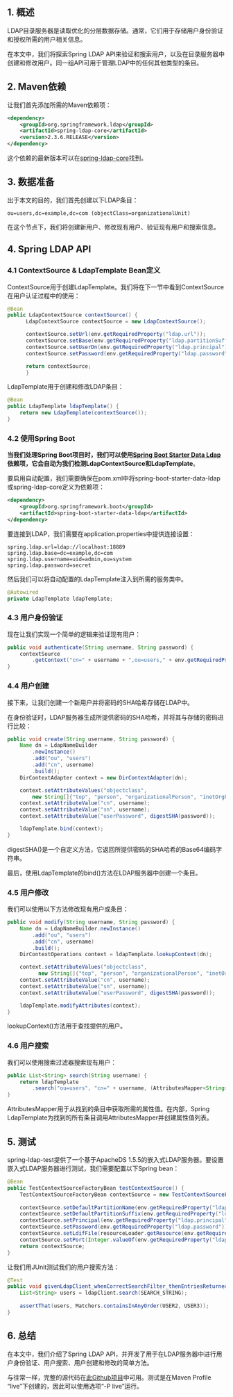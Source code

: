## 1. 概述

LDAP目录服务器是读取优化的分层数据存储。通常，它们用于存储用户身份验证和授权所需的用户相关信息。

在本文中，我们将探索Spring LDAP API来验证和搜索用户，以及在目录服务器中创建和修改用户。同一组API可用于管理LDAP中的任何其他类型的条目。

## 2. Maven依赖

让我们首先添加所需的Maven依赖项：

```xml
<dependency>
    <groupId>org.springframework.ldap</groupId>
    <artifactId>spring-ldap-core</artifactId>
    <version>2.3.6.RELEASE</version>
</dependency>
```

这个依赖的最新版本可以在[spring-ldap-core](https://central.sonatype.com/artifact/org.springframework.ldap/spring-ldap-core/3.0.1)找到。

## 3. 数据准备

出于本文的目的，我们首先创建以下LDAP条目：

```ldif
ou=users,dc=example,dc=com (objectClass=organizationalUnit)
```

在这个节点下，我们将创建新用户、修改现有用户、验证现有用户和搜索信息。

## 4. Spring LDAP API

### 4.1 ContextSource & LdapTemplate Bean定义

ContextSource用于创建LdapTemplate。我们将在下一节中看到ContextSource在用户认证过程中的使用：

```java
@Bean
public LdapContextSource contextSource() {
      LdapContextSource contextSource = new LdapContextSource();

      contextSource.setUrl(env.getRequiredProperty("ldap.url"));
      contextSource.setBase(env.getRequiredProperty("ldap.partitionSuffix"));
      contextSource.setUserDn(env.getRequiredProperty("ldap.principal"));
      contextSource.setPassword(env.getRequiredProperty("ldap.password"));

      return contextSource;
      }
```

LdapTemplate用于创建和修改LDAP条目：

```java
@Bean
public LdapTemplate ldapTemplate() {
    return new LdapTemplate(contextSource());
}
```

### 4.2 使用Spring Boot

**当我们处理Spring Boot项目时，我们可以使用[Spring Boot Starter Data Ldap](https://search.maven.org/search?q=a:spring-boot-starter-data-ldap)依赖项，它会自动为我们检测LdapContextSource和LdapTemplate**。 

要启用自动配置，我们需要确保在pom.xml中将spring-boot-starter-data-ldap或spring-ldap-core定义为依赖项：

```xml
<dependency>
    <groupId>org.springframework.boot</groupId>
    <artifactId>spring-boot-starter-data-ldap</artifactId>
</dependency>
```

要连接到LDAP，我们需要在application.properties中提供连接设置：

```properties
spring.ldap.url=ldap://localhost:18889
spring.ldap.base=dc=example,dc=com
spring.ldap.username=uid=admin,ou=system
spring.ldap.password=secret
```

然后我们可以将自动配置的LdapTemplate注入到所需的服务类中。

```java
@Autowired
private LdapTemplate ldapTemplate;
```

### 4.3 用户身份验证

现在让我们实现一个简单的逻辑来验证现有用户：

```java
public void authenticate(String username, String password) {
    contextSource
        .getContext("cn=" + username + ",ou=users," + env.getRequiredProperty("ldap.partitionSuffix"), password);
}
```

### 4.4 用户创建

接下来，让我们创建一个新用户并将密码的SHA哈希存储在LDAP中。

在身份验证时，LDAP服务器生成所提供密码的SHA哈希，并将其与存储的密码进行比较：

```java
public void create(String username, String password) {
    Name dn = LdapNameBuilder
        .newInstance()
        .add("ou", "users")
        .add("cn", username)
        .build();
    DirContextAdapter context = new DirContextAdapter(dn);

    context.setAttributeValues("objectclass", 
        new String[]{"top", "person", "organizationalPerson", "inetOrgPerson"});
    context.setAttributeValue("cn", username);
    context.setAttributeValue("sn", username);
    context.setAttributeValue("userPassword", digestSHA(password));

    ldapTemplate.bind(context);
}
```

digestSHA()是一个自定义方法，它返回所提供密码的SHA哈希的Base64编码字符串。

最后，使用LdapTemplate的bind()方法在LDAP服务器中创建一个条目。

### 4.5 用户修改

我们可以使用以下方法修改现有用户或条目：

```java
public void modify(String username, String password) {
    Name dn = LdapNameBuilder.newInstance()
        .add("ou", "users")
        .add("cn", username)
        .build();
    DirContextOperations context = ldapTemplate.lookupContext(dn);

    context.setAttributeValues("objectclass", 
          new String[]{"top", "person", "organizationalPerson", "inetOrgPerson"});
    context.setAttributeValue("cn", username);
    context.setAttributeValue("sn", username);
    context.setAttributeValue("userPassword", digestSHA(password));

    ldapTemplate.modifyAttributes(context);
}
```

lookupContext()方法用于查找提供的用户。

### 4.6 用户搜索

我们可以使用搜索过滤器搜索现有用户：

```java
public List<String> search(String username) {
    return ldapTemplate
        .search("ou=users", "cn=" + username, (AttributesMapper<String>) attrs -> (String) attrs.get("cn").get());
}
```

AttributesMapper用于从找到的条目中获取所需的属性值。在内部，Spring LdapTemplate为找到的所有条目调用AttributesMapper并创建属性值列表。

## 5. 测试

spring-ldap-test提供了一个基于ApacheDS 1.5.5的嵌入式LDAP服务器。要设置嵌入式LDAP服务器进行测试，我们需要配置以下Spring bean：

```java
@Bean
public TestContextSourceFactoryBean testContextSource() {
    TestContextSourceFactoryBean contextSource = new TestContextSourceFactoryBean();
    
    contextSource.setDefaultPartitionName(env.getRequiredProperty("ldap.partition"));
    contextSource.setDefaultPartitionSuffix(env.getRequiredProperty("ldap.partitionSuffix"));
    contextSource.setPrincipal(env.getRequiredProperty("ldap.principal"));
    contextSource.setPassword(env.getRequiredProperty("ldap.password"));
    contextSource.setLdifFile(resourceLoader.getResource(env.getRequiredProperty("ldap.ldiffile")));
    contextSource.setPort(Integer.valueOf(env.getRequiredProperty("ldap.port")));
    return contextSource;
}
```

让我们用JUnit测试我们的用户搜索方法：

```java
@Test
public void givenLdapClient_whenCorrectSearchFilter_thenEntriesReturned() {
    List<String> users = ldapClient.search(SEARCH_STRING);
 
    assertThat(users, Matchers.containsInAnyOrder(USER2, USER3));
}
```

## 6. 总结

在本文中，我们介绍了Spring LDAP API，并开发了用于在LDAP服务器中进行用户身份验证、用户搜索、用户创建和修改的简单方法。

与往常一样，完整的源代码在[此Github项目](https://github.com/tu-yucheng/taketoday-tutorial4j/tree/master/spring-security-modules/spring-security-ldap)中可用。测试是在Maven Profile “live”下创建的，因此可以使用选项“-P live”运行。
